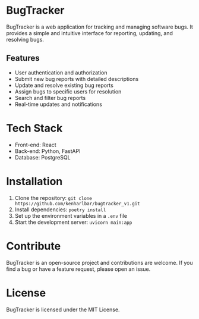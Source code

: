 # BugTracker
BugTracker is a web application for tracking and managing software bugs. It provides a simple and intuitive interface for reporting, updating, and resolving bugs.

## Features
* User authentication and authorization
* Submit new bug reports with detailed descriptions
* Update and resolve existing bug reports
* Assign bugs to specific users for resolution
* Search and filter bug reports
* Real-time updates and notifications

# Tech Stack
* Front-end: React
* Back-end: Python, FastAPI
* Database: PostgreSQL

# Installation
1. Clone the repository: `git clone https://github.com/kenharlbar/bugtracker_v1.git`
2. Install dependencies: `poetry install`
3. Set up the environment variables in a `.env` file
4. Start the development server: `uvicorn main:app`

# Contribute
BugTracker is an open-source project and contributions are welcome. If you find a bug or have a feature request, please open an issue.

# License
BugTracker is licensed under the MIT License.
